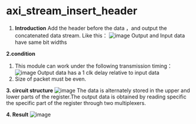 # axi_stream_insert_header
1. **Introduction**
   Add the header before the data ，and output the concatenated data stream. Like this：
   ![image](https://github.com/BIG-melon-xx/axi_stream_insert_header/assets/125166958/054370b7-a904-4215-8237-a795dc410579)
   Output and Input data have same bit widths

**2.condition**
1. This module can work under the following transmission timing：
![image](https://github.com/BIG-melon-xx/axi_stream_insert_header/assets/125166958/9b9ab810-1c0d-49c7-a76f-c6d673c2125c)
Output data has a 1 clk delay relative to input data
3. Size of packet must be even.

**3. circuit structure**
![image](https://github.com/BIG-melon-xx/axi_stream_insert_header/assets/125166958/73b30536-f05c-4050-9e2c-48e3cda718cb)
The data is alternately stored in the upper and lower parts of the register.The output data is obtained by reading specific the specific part of the register through two multiplexers.

**4. Result**
![image](https://github.com/BIG-melon-xx/axi_stream_insert_header/assets/125166958/e1e231e2-6649-4229-a392-3ac82711e2a5)


